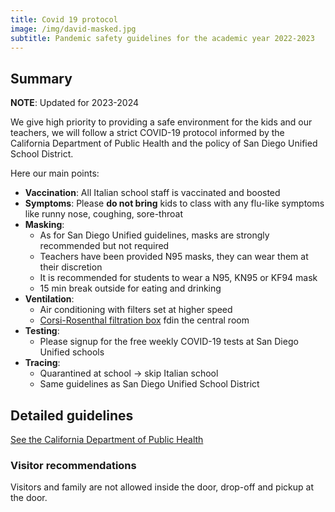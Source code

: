 ```yaml
---
title: Covid 19 protocol
image: /img/david-masked.jpg
subtitle: Pandemic safety guidelines for the academic year 2022-2023
---
```


## Summary

**NOTE**: Updated for 2023-2024

We give high priority to providing a safe environment for the kids and our teachers,
we will follow a strict COVID-19 protocol informed by the California Department of Public Health
and the policy of San Diego Unified School District.

Here our main points:

* **Vaccination**: All Italian school staff is vaccinated and boosted
* **Symptoms**: Please **do not bring** kids to class with any flu-like symptoms like runny nose, coughing, sore-throat
* **Masking**:
	* As for San Diego Unified guidelines, masks are strongly recommended but not required
	* Teachers have been provided N95 masks, they can wear them at their discretion
	* It is recommended for students to wear a N95, KN95 or KF94 mask
	* 15 min break outside for eating and drinking
* **Ventilation**:
	* Air conditioning with filters set at higher speed
    * [Corsi-Rosenthal filtration box](https://www.italianschoolsd.com/news/2021/12/build-a-corsi-rosenthal-filtration-box-for-covid-19/) fdin the central room
* **Testing**:
	* Please signup for the free weekly COVID-19 tests at San Diego Unified schools
* **Tracing**:
	* Quarantined at school -> skip Italian school
	* Same guidelines as San Diego Unified School District

## Detailed guidelines

[See the California Department of Public Health](https://www.cdph.ca.gov/Programs/CID/DCDC/Pages/COVID-19/K-12-Guidance-2022-23-School-Year.aspx)

### Visitor recommendations

Visitors and family are not allowed inside the door, drop-off and pickup at the door.
